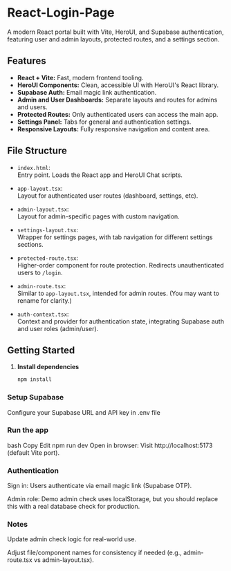 # React-Login-Page
A modern React portal built with Vite, HeroUI, and Supabase authentication, featuring user and admin layouts, protected routes, and a settings section.

## Features

- **React + Vite:** Fast, modern frontend tooling.
- **HeroUI Components:** Clean, accessible UI with HeroUI's React library.
- **Supabase Auth:** Email magic link authentication.
- **Admin and User Dashboards:** Separate layouts and routes for admins and users.
- **Protected Routes:** Only authenticated users can access the main app.
- **Settings Panel:** Tabs for general and authentication settings.
- **Responsive Layouts:** Fully responsive navigation and content area.

## File Structure
- `index.html`:  
  Entry point. Loads the React app and HeroUI Chat scripts.

- `app-layout.tsx`:  
  Layout for authenticated user routes (dashboard, settings, etc).

- `admin-layout.tsx`:  
  Layout for admin-specific pages with custom navigation.

- `settings-layout.tsx`:  
  Wrapper for settings pages, with tab navigation for different settings sections.

- `protected-route.tsx`:  
  Higher-order component for route protection. Redirects unauthenticated users to `/login`.

- `admin-route.tsx`:  
  Similar to `app-layout.tsx`, intended for admin routes. (You may want to rename for clarity.)

- `auth-context.tsx`:  
  Context and provider for authentication state, integrating Supabase auth and user roles (admin/user).

## Getting Started

1. **Install dependencies**

   ```bash
   npm install
### Setup Supabase

Configure your Supabase URL and API key in .env file

### Run the app

bash
Copy
Edit
npm run dev
Open in browser:
Visit http://localhost:5173 (default Vite port).

### Authentication
Sign in: Users authenticate via email magic link (Supabase OTP).

Admin role: Demo admin check uses localStorage, but you should replace this with a real database check for production.

### Notes
Update admin check logic for real-world use.

Adjust file/component names for consistency if needed (e.g., admin-route.tsx vs admin-layout.tsx).
